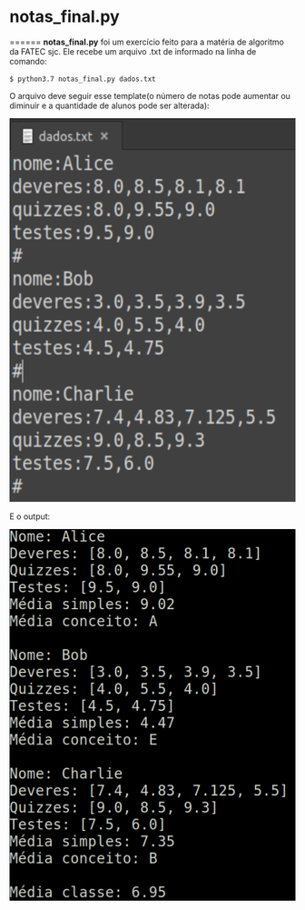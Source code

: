 # notas_final.py
======
**notas_final.py** foi um exercício feito para a matéria de algoritmo da FATEC sjc.
Ele recebe um arquivo .txt de informado na linha de comando:

```
$ python3.7 notas_final.py dados.txt

```
O arquivo deve seguir esse template(o número de notas pode aumentar ou diminuir e a quantidade de alunos pode ser alterada):

<img src="images/arquivo1.png">

E o output:

<img src="images/output1.png">
